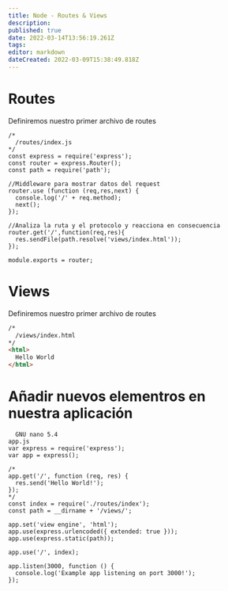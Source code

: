 ```yaml
---
title: Node - Routes & Views
description: 
published: true
date: 2022-03-14T13:56:19.261Z
tags: 
editor: markdown
dateCreated: 2022-03-09T15:38:49.818Z
---
```


# Routes

Definiremos nuestro primer archivo de routes

```node
/*
  /routes/index.js
*/
const express = require('express');
const router = express.Router();
const path = require('path');

//Middleware para mostrar datos del request
router.use (function (req,res,next) {
  console.log('/' + req.method);
  next();
});

//Analiza la ruta y el protocolo y reacciona en consecuencia
router.get('/',function(req,res){
  res.sendFile(path.resolve('views/index.html'));
});

module.exports = router;

```
# Views

Definiremos nuestro primer archivo de routes
```html
/*
  /views/index.html
*/
<html>
  Hello World
</html>
```

# Añadir nuevos elementros en nuestra aplicación

```node
  GNU nano 5.4                                                       app.js                                                                 
var express = require('express');
var app = express();

/*
app.get('/', function (req, res) {
  res.send('Hello World!');
});
*/
const index = require('./routes/index');
const path = __dirname + '/views/';

app.set('view engine', 'html');
app.use(express.urlencoded({ extended: true }));
app.use(express.static(path));

app.use('/', index);

app.listen(3000, function () {
  console.log('Example app listening on port 3000!');
});



```